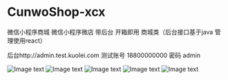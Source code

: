 # CunwoShop-xcx
微信小程序商城 微信小程序微店 带后台 开箱即用 商城类（后台接口基于java 管理使用react）

后台http://admin.test.kuolei.com
测试账号 18800000000  密码 admin

![Image text](http://cunwoshop.qn.cunwo.com/cunwoshopqrcode.jpg)
![Image text](http://pibmlznha.bkt.clouddn.com/02.png)
![Image text](http://pibmlznha.bkt.clouddn.com/03.png)
![Image text](http://pibmlznha.bkt.clouddn.com/04.png)
![Image text](http://pibmlznha.bkt.clouddn.com/%E4%B8%BB%E5%9B%BE.png)

